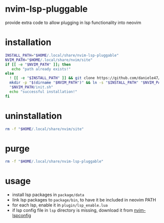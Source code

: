 # nvim-lsp-pluggable
provide extra code to allow plugging in lsp functionality into neovim

# installation
```sh
INSTALL_PATH="$HOME/.local/share/nvim-lsp-pluggable"
NVIM_PATH="$HOME/.local/share/nvim/site"
if [[ -e "$NVIM_PATH" ]]; then
   echo "path already exists!"
else
  ! [[ -e "$INSTALL_PATH" ]] && git clone https://github.com/daniele47/nvim-lsp-pluggable "$INSTALL_PATH"
  mkdir -p "$(dirname "$NVIM_PATH")" && ln -s "$INSTALL_PATH" "$NVIM_PATH"
  "$NVIM_PATH/init.sh"
  echo "successful installation!"
fi
```

# uninstallation
```sh
rm -f "$HOME/.local/share/nvim/site"
```

# purge
```sh
rm -f "$HOME/.local/share/nvim-lsp-pluggable"
```

# usage

- install lsp packages in `package/data`
- link lsp packages to `package/bin`, to have it be included in neovim PATH
- for each lsp, enable it in `plugin/lsp_enable.lua`
- if lsp config file in `lsp` directory is missing, download it from [nvim-lspconfig](https://github.com/neovim/nvim-lspconfig)
